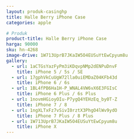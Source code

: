```yaml
---
layout: produk-casinghp
title: Halle Berry iPhone Case
categories: apple

# Produk
product-title: Halle Berry iPhone Case
harga: 90000
sku: hn-4268
image-drive: 1W713UprB7JKaIW5O4EUSuYtEwCpyum8u
gallery:
  - url: 1aCTGsYazFyPm3iKDqvpNMp2dENPuDnvF
    title: iPhone 5 / 5s / SE
  - url: 17gphVkCuUgW72lla0uiEMDaZ04KFb43d
    title: iPhone 6 / 6s
  - url: 1BL4fPB6Ha1H-P_WNAL4VW6vX6E3FGIsC
    title: iPhone 6 Plus / 6s Plus
  - url: 1novmHGioyOIu-P7ygQ4YEHzEq_by0T-Z
    title: iPhone 7 / 8
  - url: 1ngXLTxFz7vSivI0rztX3PhgO4lWv9ydO
    title: iPhone 7 Plus / 8 Plus
  - url: 1W713UprB7JKaIW5O4EUSuYtEwCpyum8u
    title: iPhone X
---
```


